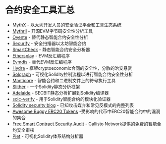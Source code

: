 # 合约安全工具汇总

- [MythX](https://mythx.io/) - 以太坊开发人员的安全验证平台和工具生态系统
- [Mythril](https://github.com/ConsenSys/mythril) - 开源EVM字节码安全性分析工具
- [Oyente](https://github.com/melonproject/oyente) - 替代静态智能合约安全性分析
- [Securify](https://securify.chainsecurity.com/) - 安全扫描器以太坊智能合约
- [SmartCheck](https://tool.smartdec.net/) - 静态智能合约安全分析器
- [Ethersplay](https://github.com/crytic/ethersplay) - EVM反汇编程序
- [Evmdis](https://github.com/Arachnid/evmdis) - 替代EVM反汇编程序
- [Hydra](https://github.com/IC3Hydra/Hydra) - 框架cryptoeconomic合同的安全性，分散的治安悬赏
- [Solgraph](https://github.com/raineorshine/solgraph) - 可视化Solidity控制流程以进行智能合约安全性分析
- [Manticore](https://github.com/trailofbits/manticore) - 智能合约和二进制文件上的符号执行工具
- [Slither](https://github.com/crytic/slither) - 一个Solidity静态分析框架
- [Adelaide](https://github.com/sec-bit/adelaide) - SECBIT静态分析扩展到Solidity编译器
- [solc-verify](https://github.com/SRI-CSL/solidity/) - 用于Solidity智能合约的模块化验证器
- [Solidity security blog](https://github.com/sigp/solidity-security-blog) - 已知攻击媒介和常见反模式的完整列表
- [Awesome Buggy ERC20 Tokens](https://github.com/sec-bit/awesome-buggy-erc20-tokens) -受影响的代币中ERC20智能合约中的漏洞的集合
- [Free Smart Contract Security Audit](https://callisto.network/smart-contract-audit/) - Callisto Network提供的免费的智能合约安全审核
- [Piet](https://piet.slock.it/) - 可视化Solidity体系结构分析器